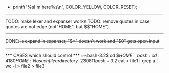 - printf("%sI'm here%s\n", COLOR_YELLOW, COLOR_RESET);
	
-----------------------------------------------------------------------
TODO: make lexer and expanser works
TODO: remove quotes in case quotes are not edge (not"HOME", but $$"HOME")


-----------------------------------------------------------------------
DONE~~: is expand in expanser, "$*" doesn't work and "$0" gets open input~~





-----------------------------------------------------------------------
*** CASES which should control ***
~~bash-3.2$ cd $$HOME~~
~~bash: cd: 4180HOME: No such file or directory~~230811
bash-3.2$ cat < file1 | grep a | wc -l > file2 > file3


